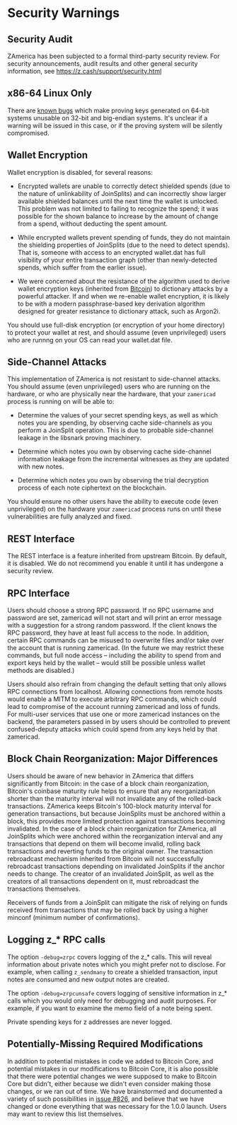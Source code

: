 Security Warnings
====================

Security Audit
--------------

ZAmerica has been subjected to a formal third-party security review. For security
announcements, audit results and other general security information, see
https://z.cash/support/security.html

x86-64 Linux Only
-----------------------

There are [known bugs](https://github.com/scipr-lab/libsnark/issues/26) which
make proving keys generated on 64-bit systems unusable on 32-bit and big-endian
systems. It's unclear if a warning will be issued in this case, or if the
proving system will be silently compromised.

Wallet Encryption
-----------------

Wallet encryption is disabled, for several reasons:

- Encrypted wallets are unable to correctly detect shielded spends (due to the
  nature of unlinkability of JoinSplits) and can incorrectly show larger
  available shielded balances until the next time the wallet is unlocked. This
  problem was not limited to failing to recognize the spend; it was possible for
  the shown balance to increase by the amount of change from a spend, without
  deducting the spent amount.

- While encrypted wallets prevent spending of funds, they do not maintain the
  shielding properties of JoinSplits (due to the need to detect spends). That
  is, someone with access to an encrypted wallet.dat has full visibility of
  your entire transaction graph (other than newly-detected spends, which suffer
  from the earlier issue).

- We were concerned about the resistance of the algorithm used to derive wallet
  encryption keys (inherited from [Bitcoin](https://bitcoin.org/en/secure-your-wallet))
  to dictionary attacks by a powerful attacker. If and when we re-enable wallet 
  encryption, it is likely to be with a modern passphrase-based key derivation 
  algorithm designed for greater resistance to dictionary attack, such as Argon2i.

You should use full-disk encryption (or encryption of your home directory) to
protect your wallet at rest, and should assume (even unprivileged) users who are
runnng on your OS can read your wallet.dat file.

Side-Channel Attacks
--------------------

This implementation of ZAmerica is not resistant to side-channel attacks. You
should assume (even unprivileged) users who are running on the hardware, or who
are physically near the hardware, that your `zamericad` process is running on will
be able to:

- Determine the values of your secret spending keys, as well as which notes you
  are spending, by observing cache side-channels as you perform a JoinSplit
  operation. This is due to probable side-channel leakage in the libsnark
  proving machinery.

- Determine which notes you own by observing cache side-channel information
  leakage from the incremental witnesses as they are updated with new notes.

- Determine which notes you own by observing the trial decryption process of
  each note ciphertext on the blockchain.

You should ensure no other users have the ability to execute code (even
unprivileged) on the hardware your `zamericad` process runs on until these
vulnerabilities are fully analyzed and fixed.

REST Interface
--------------

The REST interface is a feature inherited from upstream Bitcoin.  By default,
it is disabled. We do not recommend you enable it until it has undergone a
security review.

RPC Interface
---------------

Users should choose a strong RPC password. If no RPC username and password are set, zamericad will not start and will print an error message with a suggestion for a strong random password. If the client knows the RPC password, they have at least full access to the node. In addition, certain RPC commands can be misused to overwrite files and/or take over the account that is running zamericad. (In the future we may restrict these commands, but full node access – including the ability to spend from and export keys held by the wallet – would still be possible unless wallet methods are disabled.)

Users should also refrain from changing the default setting that only allows RPC connections from localhost. Allowing connections from remote hosts would enable a MITM to execute arbitrary RPC commands, which could lead to compromise of the account running zamericad and loss of funds. For multi-user services that use one or more zamericad instances on the backend, the parameters passed in by users should be controlled to prevent confused-deputy attacks which could spend from any keys held by that zamericad.

Block Chain Reorganization: Major Differences
-------------------------------------------------

Users should be aware of new behavior in ZAmerica that differs significantly from Bitcoin: in the case of a block chain reorganization, Bitcoin's coinbase maturity rule helps to ensure that any reorganization shorter than the maturity interval will not invalidate any of the rolled-back transactions. ZAmerica keeps Bitcoin's 100-block maturity interval for generation transactions, but because JoinSplits must be anchored within a block, this provides more limited protection against transactions becoming invalidated. In the case of a block chain reorganization for ZAmerica, all JoinSplits which were anchored within the reorganization interval and any transactions that depend on them will become invalid, rolling back transactions and reverting funds to the original owner. The transaction rebroadcast mechanism inherited from Bitcoin will not successfully rebroadcast transactions depending on invalidated JoinSplits if the anchor needs to change. The creator of an invalidated JoinSplit, as well as the creators of all transactions dependent on it, must rebroadcast the transactions themselves.

Receivers of funds from a JoinSplit can mitigate the risk of relying on funds received from transactions that may be rolled back by using a higher minconf (minimum number of confirmations).

Logging z_* RPC calls
---------------------

The option `-debug=zrpc` covers logging of the z_* calls.  This will reveal information about private notes which you might prefer not to disclose.  For example, when calling `z_sendmany` to create a shielded transaction, input notes are consumed and new output notes are created.

The option `-debug=zrpcunsafe` covers logging of sensitive information in z_* calls which you would only need for debugging and audit purposes.  For example, if you want to examine the memo field of a note being spent.

Private spending keys for z addresses are never logged.

Potentially-Missing Required Modifications
------------------------------------------

In addition to potential mistakes in code we added to Bitcoin Core, and
potential mistakes in our modifications to Bitcoin Core, it is also possible
that there were potential changes we were supposed to make to Bitcoin Core but
didn't, either because we didn't even consider making those changes, or we ran
out of time. We have brainstormed and documented a variety of such possibilities
in [issue #826](https://github.com/zamerica/zamerica/issues/826), and believe that we
have changed or done everything that was necessary for the 1.0.0 launch. Users
may want to review this list themselves.
